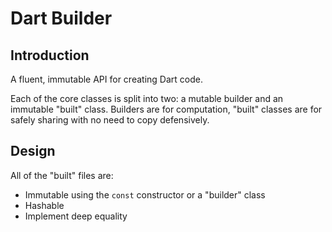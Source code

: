 # Dart Builder

## Introduction

A fluent, immutable API for creating Dart code.

Each of the core classes is split into two: a mutable builder and an immutable
"built" class. Builders are for computation, "built" classes are for safely
sharing with no need to copy defensively.

## Design

All of the "built" files are:

- Immutable using the `const` constructor or a "builder" class
- Hashable
- Implement deep equality
